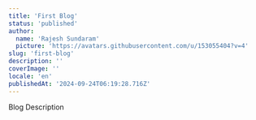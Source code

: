 ```yaml
---
title: 'First Blog'
status: 'published'
author:
  name: 'Rajesh Sundaram'
  picture: 'https://avatars.githubusercontent.com/u/153055404?v=4'
slug: 'first-blog'
description: ''
coverImage: ''
locale: 'en'
publishedAt: '2024-09-24T06:19:28.716Z'
---
```


Blog Description